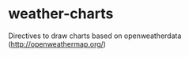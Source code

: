 weather-charts
==============

Directives to draw charts based on openweatherdata (http://openweathermap.org/)
